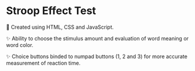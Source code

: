 # Stroop Effect Test

🧠 Created using HTML, CSS and JavaScript.

✨ Ability to choose the stimulus amount and evaluation of word meaning or word color.

✨ Choice buttons binded to numpad buttons (1, 2 and 3) for more accurate measurement of reaction time.
